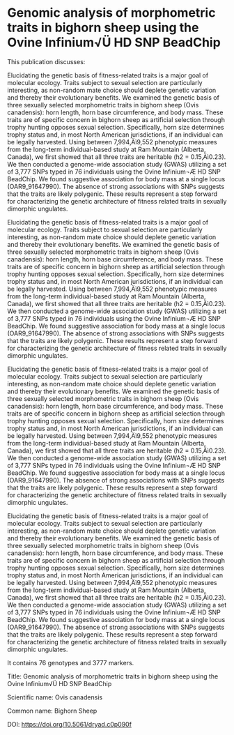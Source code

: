 # Genomic analysis of morphometric traits in bighorn sheep using the Ovine Infinium√Ü HD SNP BeadChip

This publication discusses: 

Elucidating the genetic basis of fitness-related traits is a major goal of molecular ecology. Traits subject to sexual selection are particularly interesting, as non-random mate choice should deplete genetic variation and thereby their evolutionary benefits. We examined the genetic basis of three sexually selected morphometric traits in bighorn sheep (Ovis canadensis): horn length, horn base circumference, and body mass. These traits are of specific concern in bighorn sheep as artificial selection through trophy hunting opposes sexual selection. Specifically, horn size determines trophy status and, in most North American jurisdictions, if an individual can be legally harvested. Using between 7,994‚Äì9,552 phenotypic measures from the long-term individual-based study at Ram Mountain (Alberta, Canada), we first showed that all three traits are heritable (h2 = 0.15‚Äì0.23). We then conducted a genome-wide association study (GWAS) utilizing a set of 3,777 SNPs typed in 76 individuals using the Ovine Infinium¬Æ HD SNP BeadChip. We found suggestive association for body mass at a single locus (OAR9_91647990). The absence of strong associations with SNPs suggests that the traits are likely polygenic. These results represent a step forward for characterizing the genetic architecture of fitness related traits in sexually dimorphic ungulates.



Elucidating the genetic basis of fitness-related traits is a major goal of molecular ecology. Traits subject to sexual selection are particularly interesting, as non-random mate choice should deplete genetic variation and thereby their evolutionary benefits. We examined the genetic basis of three sexually selected morphometric traits in bighorn sheep (Ovis canadensis): horn length, horn base circumference, and body mass. These traits are of specific concern in bighorn sheep as artificial selection through trophy hunting opposes sexual selection. Specifically, horn size determines trophy status and, in most North American jurisdictions, if an individual can be legally harvested. Using between 7,994‚Äì9,552 phenotypic measures from the long-term individual-based study at Ram Mountain (Alberta, Canada), we first showed that all three traits are heritable (h2 = 0.15‚Äì0.23). We then conducted a genome-wide association study (GWAS) utilizing a set of 3,777 SNPs typed in 76 individuals using the Ovine Infinium¬Æ HD SNP BeadChip. We found suggestive association for body mass at a single locus (OAR9_91647990). The absence of strong associations with SNPs suggests that the traits are likely polygenic. These results represent a step forward for characterizing the genetic architecture of fitness related traits in sexually dimorphic ungulates.



Elucidating the genetic basis of fitness-related traits is a major goal of molecular ecology. Traits subject to sexual selection are particularly interesting, as non-random mate choice should deplete genetic variation and thereby their evolutionary benefits. We examined the genetic basis of three sexually selected morphometric traits in bighorn sheep (Ovis canadensis): horn length, horn base circumference, and body mass. These traits are of specific concern in bighorn sheep as artificial selection through trophy hunting opposes sexual selection. Specifically, horn size determines trophy status and, in most North American jurisdictions, if an individual can be legally harvested. Using between 7,994‚Äì9,552 phenotypic measures from the long-term individual-based study at Ram Mountain (Alberta, Canada), we first showed that all three traits are heritable (h2 = 0.15‚Äì0.23). We then conducted a genome-wide association study (GWAS) utilizing a set of 3,777 SNPs typed in 76 individuals using the Ovine Infinium¬Æ HD SNP BeadChip. We found suggestive association for body mass at a single locus (OAR9_91647990). The absence of strong associations with SNPs suggests that the traits are likely polygenic. These results represent a step forward for characterizing the genetic architecture of fitness related traits in sexually dimorphic ungulates.

Elucidating the genetic basis of fitness-related traits is a major goal of molecular ecology. Traits subject to sexual selection are particularly interesting, as non-random mate choice should deplete genetic variation and thereby their evolutionary benefits. We examined the genetic basis of three sexually selected morphometric traits in bighorn sheep (Ovis canadensis): horn length, horn base circumference, and body mass. These traits are of specific concern in bighorn sheep as artificial selection through trophy hunting opposes sexual selection. Specifically, horn size determines trophy status and, in most North American jurisdictions, if an individual can be legally harvested. Using between 7,994‚Äì9,552 phenotypic measures from the long-term individual-based study at Ram Mountain (Alberta, Canada), we first showed that all three traits are heritable (h2 = 0.15‚Äì0.23). We then conducted a genome-wide association study (GWAS) utilizing a set of 3,777 SNPs typed in 76 individuals using the Ovine Infinium¬Æ HD SNP BeadChip. We found suggestive association for body mass at a single locus (OAR9_91647990). The absence of strong associations with SNPs suggests that the traits are likely polygenic. These results represent a step forward for characterizing the genetic architecture of fitness related traits in sexually dimorphic ungulates.

It contains 76 genotypes and 3777 markers.

Title: Genomic analysis of morphometric traits in bighorn sheep using the Ovine Infinium√Ü HD SNP BeadChip

Scientific name: Ovis canadensis

Common name: Bighorn Sheep

DOI: https://doi.org/10.5061/dryad.c0p090f


